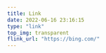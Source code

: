 ```yaml
---
title: Link
date: 2022-06-16 23:16:15
type: "link"
top_img: transparent
flink_url: "https://bing.com/"
---
```


